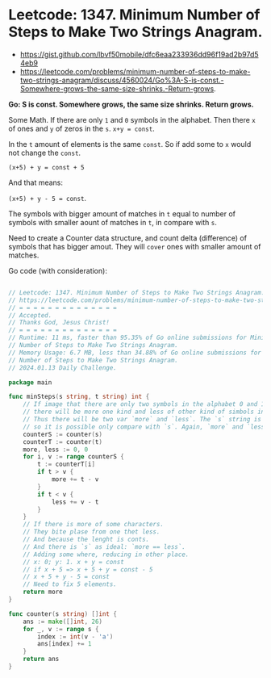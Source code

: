 # Leetcode: 1347. Minimum Number of Steps to Make Two Strings Anagram.

- https://gist.github.com/lbvf50mobile/dfc6eaa233936dd96f19ad2b97d54eb9
- https://leetcode.com/problems/minimum-number-of-steps-to-make-two-strings-anagram/discuss/4560024/Go%3A-S-is-const.-Somewhere-grows-the-same-size-shrinks.-Return-grows.

**Go: S is const. Somewhere grows, the same size shrinks. Return grows.**

Some Math. If there are only `1` and `0` symbols in the alphabet. Then there
`x` of ones and `y` of zeros in the `s`. `x+y = const`.

In the `t` amount of elements is the same `const`. So if add some to `x` would
not change the `const`.

`(x+5) + y = const + 5`

And that means:

`(x+5) + y - 5 = const`.

The symbols with bigger amount of matches in `t` equal to number of symbols
with smaller aount of matches in `t`, in compare with `s`.

Need to create a Counter data structure, and count delta (difference) of
symbols that has bigger amout. They will `cover` ones with smaller amount of
matches.


Go code (with consideration):
```Go

// Leetcode: 1347. Minimum Number of Steps to Make Two Strings Anagram.
// https://leetcode.com/problems/minimum-number-of-steps-to-make-two-strings-anagram/
// = = = = = = = = = = = = = =
// Accepted.
// Thanks God, Jesus Christ!
// = = = = = = = = = = = = = =
// Runtime: 11 ms, faster than 95.35% of Go online submissions for Minimum
// Number of Steps to Make Two Strings Anagram.
// Memory Usage: 6.7 MB, less than 34.88% of Go online submissions for Minimum
// Number of Steps to Make Two Strings Anagram.
// 2024.01.13 Daily Challenge.

package main

func minSteps(s string, t string) int {
	// If image that there are only two symbols in the alphabet 0 and 1,
	// there will be more one kind and less of other kind of simbols in `t`.
	// Thus there will be two var `more` and `less`. The `s` string is const,
	// so it is possible only compare with `s`. Again, `more` and `less`.
	counterS := counter(s)
	counterT := counter(t)
	more, less := 0, 0
	for i, v := range counterS {
		t := counterT[i]
		if t > v {
			more += t - v
		}
		if t < v {
			less += v - t
		}
	}
	// If there is more of some characters.
	// They bite plase from one thet less.
	// And because the lenght is conts.
	// And there is `s` as ideal: `more == less`.
	// Adding some where, reducing in other place.
	// x: 0; y: 1. x + y = const
	// if x + 5 => x + 5 + y = const - 5
	// x + 5 + y - 5 = const
	// Need to fix 5 elements.
	return more
}

func counter(s string) []int {
	ans := make([]int, 26)
	for _, v := range s {
		index := int(v - 'a')
		ans[index] += 1
	}
	return ans
}
```


